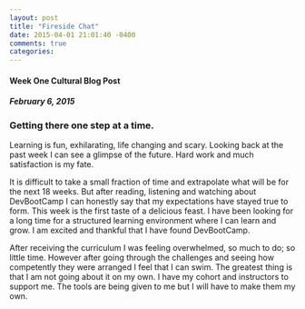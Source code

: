 ```yaml
---
layout: post
title: "Fireside Chat"
date: 2015-04-01 21:01:40 -0400
comments: true
categories: 
---
```

#### Week One Cultural Blog Post

##### February 6, 2015

### Getting there one step at a time.



Learning is fun, exhilarating, life changing and scary. Looking back at the past week I can see a glimpse of the future. Hard work and much satisfaction is my fate.

It is difficult to take a small fraction of time and extrapolate what will be for the next 18 weeks. But after reading, listening and watching about DevBootCamp I can honestly say that my expectations have stayed true to form. This week is the first taste of a delicious feast. I have been looking for a long time for a structured learning environment where I can learn and grow. I am excited and thankful that I have found DevBootCamp.

After receiving the curriculum I was feeling overwhelmed, so much to do; so little time. However after going through the challenges and seeing how competently they were arranged I feel that I can swim. The greatest thing is that I am not going about it on my own. I have my cohort and instructors to support me. The tools are being given to me but I will have to make them my own.